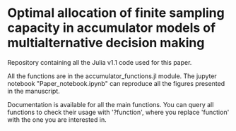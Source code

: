 # Optimal allocation of finite sampling capacity in accumulator models of multialternative decision making
 Repository containing all the Julia v1.1 code used for this paper.

All the functions are in the accumulator_functions.jl module.
The jupyter notebook "Paper_notebook.ipynb" can reproduce all the figures presented in the manuscript.

Documentation is available for all the main functions. You can query all functions to check their usage with '?function', where you replace 'function' with the one you are interested in.